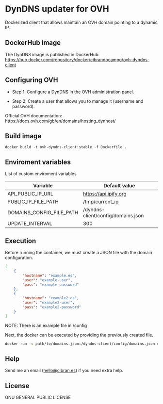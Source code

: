 # DynDNS updater for OVH

Dockerized client that allows maintain an OVH domain pointing to a dynamic IP.

## DockerHub image

The DynDNS image is published in DockerHub: https://hub.docker.com/repository/docker/cibrandocampo/ovh-dyndns-client

## Configuring OVH

- Step 1: Configure a DynDNS in the OVH administration panel.

- Step 2: Create a user that allows you to manage it (username and password).

Official OVH documentation: https://docs.ovh.com/gb/en/domains/hosting_dynhost/

## Build image

`docker build -t ovh-dyndns-client:stable -f Dockerfile .`


## Enviroment variables

List of custom enviroment variables

| Variable | Default value |
| ------ | ------ |
| API_PUBLIC_IP_URL | https://api.ipify.org |
| PUBLIC_IP_FILE_PATH | /tmp/current_ip |
| DOMAINS_CONFIG_FILE_PATH | /dyndns-client/config/domains.json |
| UPDATE_INTERVAL | 300 |


## Execution
Before running the container, we must create a JSON file with the domain configuration.

```json
[
    {
        "hostname": "example.es",
        "user": "example-user",
        "pass": "example-password"
    },
    {
        "hostname": "example2.es",
        "user": "example2-user",
        "pass": "example2-password"
    }
]
```
NOTE: There is an example file in /config

Next, the docker can be executed by providing the previously created file.

```sh
docker run -v path/to/domains.json:/dyndns-client/config/domains.json cibrandocampo/ovh-dyndns-client:stable
```

## Help

Send me an email (hello@cibran.es) if you need extra help.

## License

GNU GENERAL PUBLIC LICENSE